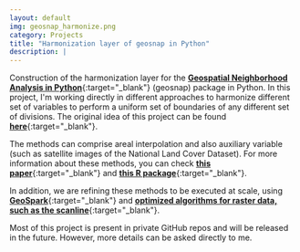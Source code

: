 ```yaml
---
layout: default
img: geosnap_harmonize.png
category: Projects
title: "Harmonization layer of geosnap in Python"
description: |
---
```


Construction of the harmonization layer for the [**Geospatial Neighborhood Analysis in Python**](https://github.com/spatialucr/geosnap){:target="_blank"} (geosnap) package in Python. In this project, I'm working directly in different approaches to harmonize different set of variables to perform a uniform set of boundaries of any different set of divisions. The original idea of this project can be found [**here**](http://conference.scipy.org/proceedings/scipy2018/pdfs/serge_rey.pdf){:target="_blank"}.

The methods can comprise areal interpolation and also auxiliary variable (such as satellite images of the National Land Cover Dataset). For more information about these methods, you can check [**this paper**](https://www.researchgate.net/publication/5153750_Areal_Interpolation_of_Population_Counts_Using_Pre-Classified_Land_Cover_Data){:target="_blank"} and [**this R package**](https://cran.r-project.org/web/packages/areal/vignettes/areal.html){:target="_blank"}.

In addition, we are refining these methods to be executed at scale, using [**GeoSpark**](https://github.com/DataSystemsLab/GeoSpark){:target="_blank"} and [**optimized algorithms for raster data, such as the scanline**](https://www.researchgate.net/publication/328949782_Distributed_zonal_statistics_of_big_raster_and_vector_data){:target="_blank"}.

Most of this project is present in private GitHub repos and will be released in the future. However, more details can be asked directly to me.


